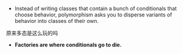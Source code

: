 + Instead of writing classes that contain a bunch of conditionals that choose behavior, polymorphism asks you to disperse variants of behavior into classes of their own.

原来多态是这么玩的吗

+ **Factories are where conditionals go to die.**

